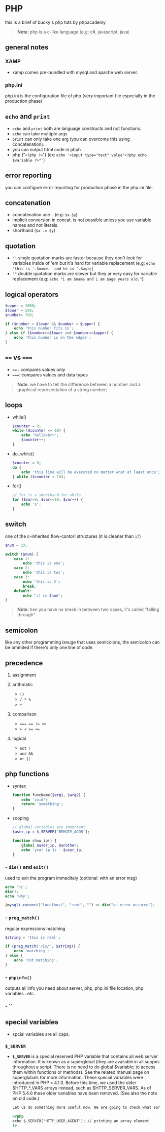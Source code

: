 # PHP

this is a brief of bucky's php tuts by phpacademy

> **Note**: php is a c-like language (e.g: c#, javascript, java)

## general notes

### XAMP

- xamp comes pre-bundled with mysql and apache web server.

### php.ini

php.ini is the configuration file of php (very important file especially in the production phase)

## `echo` and `print`

- `echo` and `print` both are language constructs and not functions.
- `echo` can take multiple args
- `print` can only take one arg (you can overcome this using concatenation).
- you can output html code in phph
- php ("`<?php ?>`") (ex: `echo '<input type="text" value"<?php echo $variable ?>"'`)

## error reporting
you can configure error reporting for production phase in the php.ini file.

## concatenation

- concatenation use `.` (e.g: `$x.$y`)
- implicit conversion in concat. is not possible unless you use variable names and not literals. 
- shorthand (`$x .= $y`)

## quotation

- `''` single quotation marks are faster because they don't look for variables inside of 'em but it's hard for variable replacement (e.g: `echo 'this is '.$name.' and he is '.$age;`)
- `""` double quotation marks are slower but they ar very easy for variable replacement (e.g: `echo "i am $name and i am $age years old."`)

## logical operators

```php
$upper = 1000;
$lower = 500;
$number= 700;

if ($number > $lower && $number < $upper) {
    echo 'this number fits in';
} else if ($number>=$lower and $number<=$upper) {
    echo 'this number is on the edges';
}
```

## `==` vs `===` 

- `==` : compares values only
- `===`: compares values and data types

> **Note**: we have to tell the difference between a number and a graphical representation of a string number;

## loops

- while()
    ```php
    $counter = 0;
    while ($counter <= 10) {
        echo 'hello<br>';
        $counter++;
    }
    ```
- do..while()
    ```php
    $counter = 0;
    do {
        echo 'this line will be executed no matter what at least once';
    } while ($counter < 10);
    ```
- for()
    ```php
    // for is a shorthand for while
    for ($var=0; $var<=10; $var++) {
        echo 's';
    }
    ```

## switch    

one of the c-inherited flow-contorl structures (it is cleaner than `if`)

```php
$num = 33;

switch ($num) {
    case 1: 
        echo 'this is one';
    case 2: 
        echo 'this is two';
    case 3:
        echo 'this is 3';
        break;
    default: 
        echo "it is $num";
}
```

> **Note**: hen you have no break in between two cases, it's called "falling through".

## semicolon

like any other programming lanuge that uses semicolons, the semicolon can be ommited if there's only one line of code.

## precedence

1. assignment

1. arithmatic
    - `()`
    - `/ * %` 
    - `+ -`
1. comparison
    - `=== == != <>`
    - `> < >= <=`
1. logical
    - `not !`
    - `and &&`
    - `or ||`


## php functions

- syntax

    ```php
    function funcName($arg1, $arg2) {
        echo 'void';
        return 'something';
    }
    ```

- scoping

    ```php
    // global variables are important 
    $user_ip = $_SERVER['REMOTE_ADDR'];

    function show_ip() {
        global $user_ip, $another;
        echo 'your ip is '.$user_ip;
    }
    ```


### - `die()` and `exit()`

used to exit the program immeditaly (optional: with an error msg)

```php
echo 'hi';
die();
echo 'why';
```

```php
@mysqli_connect("localhost", "root", "") or die("an error occured");
```

### - `preg_match()`

regular expressions matching

```php
$string = 'this is real';

if (preg_match('/is/', $string)) {
    echo 'matching';
} else {
    echo 'not matching';
}

```

### - `phpinfo()`

outputs all info you need about server, php, php.ini file location, php variables ..etc.

### - ``


## special variables

- spcial variables are all caps. 


### `$_SERVER`

-  
    **`$_SERVER`**  is a special reserved PHP variable that contains all web server information. It is known as a superglobal (they are available in all scopes throughout a script. There is no need to do global $variable; to access them within functions or methods). See the related manual page on superglobals for more information. These special variables were introduced in PHP » 4.1.0. Before this time, we used the older $HTTP_*_VARS arrays instead, such as $HTTP_SERVER_VARS. As of PHP 5.4.0 these older variables have been removed. (See also the note on old code.)

    ```html
    Let us do something more useful now. We are going to check what sort of browser the visitor is using. For that, we check the user agent string the browser sends as part of the HTTP request. This information is stored in a variable. Variables always start with a dollar-sign in PHP. The variable we are interested in right now is $_SERVER['HTTP_USER_AGENT'].

    <?php
    echo $_SERVER['HTTP_USER_AGENT']; // printing an array element
    ?>
    ```